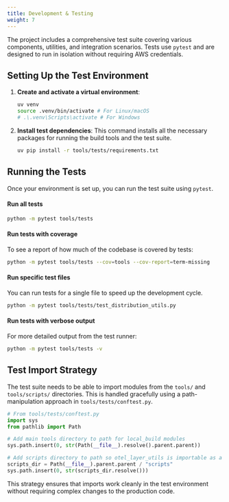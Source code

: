 ```yaml
---
title: Development & Testing
weight: 7
---
```


The project includes a comprehensive test suite covering various components, utilities, and integration scenarios. Tests use `pytest` and are designed to run in isolation without requiring AWS credentials.

## Setting Up the Test Environment

1.  **Create and activate a virtual environment**:
    ```bash
    uv venv
    source .venv/bin/activate # For Linux/macOS
    # .\.venv\Scripts\activate # For Windows
    ```

2.  **Install test dependencies**:
    This command installs all the necessary packages for running the build tools and the test suite.
    ```bash
    uv pip install -r tools/tests/requirements.txt
    ```

## Running the Tests

Once your environment is set up, you can run the test suite using `pytest`.

#### Run all tests
```bash
python -m pytest tools/tests
```

#### Run tests with coverage
To see a report of how much of the codebase is covered by tests:
```bash
python -m pytest tools/tests --cov=tools --cov-report=term-missing
```

#### Run specific test files
You can run tests for a single file to speed up the development cycle.
```bash
python -m pytest tools/tests/test_distribution_utils.py
```

#### Run tests with verbose output
For more detailed output from the test runner:
```bash
python -m pytest tools/tests -v
```

## Test Import Strategy

The test suite needs to be able to import modules from the `tools/` and `tools/scripts/` directories. This is handled gracefully using a path-manipulation approach in `tools/tests/conftest.py`.

```python
# From tools/tests/conftest.py
import sys
from pathlib import Path

# Add main tools directory to path for local_build modules
sys.path.insert(0, str(Path(__file__).resolve().parent.parent))

# Add scripts directory to path so otel_layer_utils is importable as a top-level package
scripts_dir = Path(__file__).parent.parent / "scripts"
sys.path.insert(0, str(scripts_dir.resolve()))
```
This strategy ensures that imports work cleanly in the test environment without requiring complex changes to the production code. 